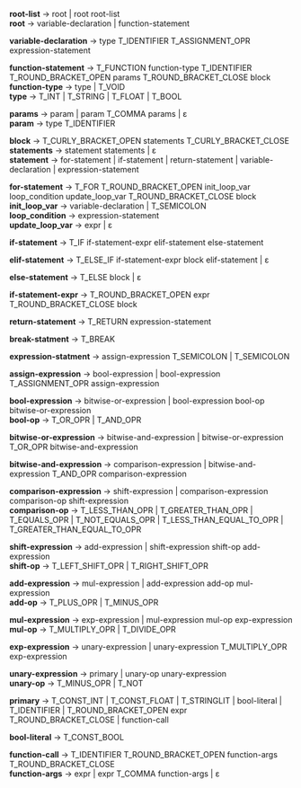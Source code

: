 **root-list**            -> root | root root-list<br>
**root**                 -> variable-declaration | function-statement

**variable-declaration**    -> type T_IDENTIFIER T_ASSIGNMENT_OPR expression-statement<br>

**function-statement**    -> T_FUNCTION function-type T_IDENTIFIER T_ROUND_BRACKET_OPEN params T_ROUND_BRACKET_CLOSE block<br>
**function-type**       -> type | T_VOID<br>
**type**                 -> T_INT | T_STRING | T_FLOAT | T_BOOL

**params**               -> param | param T_COMMA params | ε<br>
**param**                -> type T_IDENTIFIER

**block**                -> T_CURLY_BRACKET_OPEN statements T_CURLY_BRACKET_CLOSE<br>
**statements**                -> statement statements | ε<br>
**statement**                 -> for-statement | if-statement | return-statement | variable-declaration | expression-statement

**for-statement**             -> T_FOR T_ROUND_BRACKET_OPEN init_loop_var loop_condition update_loop_var T_ROUND_BRACKET_CLOSE block<br>
**init_loop_var**                 -> variable-declaration | T_SEMICOLON<br>
**loop_condition**                 -> expression-statement<br>
**update_loop_var**                 -> expr | ε

**if-statement**              -> T_IF if-statement-expr elif-statement else-statement

**elif-statement**        -> T_ELSE_IF if-statement-expr block elif-statement | ε

**else-statement**        -> T_ELSE block | ε

**if-statement-expr**     -> T_ROUND_BRACKET_OPEN expr T_ROUND_BRACKET_CLOSE block

**return-statement**             -> T_RETURN expression-statement

**break-statment**           -> T_BREAK

**expression-statment**            -> assign-expression T_SEMICOLON | T_SEMICOLON<br>

**assign-expression**          -> bool-expression | bool-expression T_ASSIGNMENT_OPR assign-expression

**bool-expression**            -> bitwise-or-expression | bool-expression bool-op bitwise-or-expression<br>
**bool-op**              -> T_OR_OPR | T_AND_OPR

**bitwise-or-expression**      -> bitwise-and-expression | bitwise-or-expression T_OR_OPR bitwise-and-expression

**bitwise-and-expression**     -> comparison-expression | bitwise-and-expression T_AND_OPR comparison-expression

**comparison-expression**            -> shift-expression | comparison-expression comparison-op shift-expression<br>
**comparison-op**              -> T_LESS_THAN_OPR | T_GREATER_THAN_OPR | T_EQUALS_OPR | T_NOT_EQUALS_OPR | T_LESS_THAN_EQUAL_TO_OPR | T_GREATER_THAN_EQUAL_TO_OPR

**shift-expression**           -> add-expression | shift-expression shift-op add-expression<br>
**shift-op**             -> T_LEFT_SHIFT_OPR | T_RIGHT_SHIFT_OPR

**add-expression**             -> mul-expression | add-expression add-op mul-expression<br>
**add-op**               -> T_PLUS_OPR | T_MINUS_OPR

**mul-expression**             -> exp-expression | mul-expression mul-op exp-expression<br>
**mul-op**               -> T_MULTIPLY_OPR | T_DIVIDE_OPR

**exp-expression**             -> unary-expression | unary-expression T_MULTIPLY_OPR exp-expression

**unary-expression**           -> primary | unary-op unary-expression<br>
**unary-op**             -> T_MINUS_OPR | T_NOT

**primary**              -> T_CONST_INT | T_CONST_FLOAT | T_STRINGLIT | bool-literal | T_IDENTIFIER | T_ROUND_BRACKET_OPEN expr T_ROUND_BRACKET_CLOSE | function-call<br>

**bool-literal**             -> T_CONST_BOOL

**function-call**              -> T_IDENTIFIER T_ROUND_BRACKET_OPEN function-args T_ROUND_BRACKET_CLOSE<br>
**function-args**              -> expr | expr T_COMMA function-args | ε
